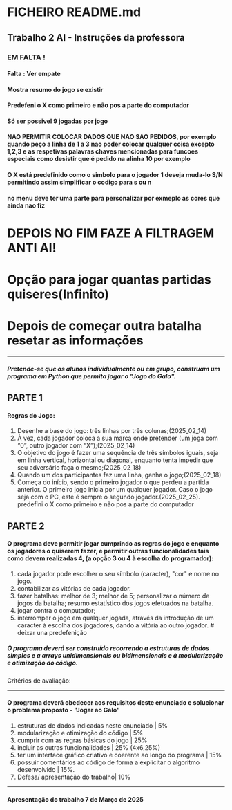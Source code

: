 ﻿# FICHEIRO README.md
## Trabalho 2 AI - Instruções da professora

### EM FALTA !
#### Falta : Ver empate
#### Mostra resumo do jogo se existir
#### Predefeni o X como primeiro e não pos a parte do computador
#### Só ser possivel 9 jogadas por jogo
#### NAO PERMITIR COLOCAR DADOS QUE NAO SAO PEDIDOS, por exemplo quando peço a linha de 1 a 3 nao poder colocar qualquer coisa excepto 1,2,3 e as respetivas palavras chaves mencionadas para funcoes especiais como desistir que é pedido na alinha 10 por exemplo
#### O X está predefinido como o simbolo para o jogador 1 deseja muda-lo S/N permitindo assim simplificar o codigo para s ou n
#### no menu deve ter uma parte para personalizar por exmeplo as cores que ainda nao fiz 
# DEPOIS NO FIM FAZE A FILTRAGEM ANTI AI!
# Opção para jogar quantas partidas quiseres(Infinito)
# Depois de começar outra batalha resetar as informações

________________


##### Pretende-se que os alunos individualmente ou em grupo, construam um programa em Python que permita jogar  o "Jogo do Galo".

## PARTE 1
#### Regras do Jogo:
1. Desenhe a base do jogo: três linhas por três colunas;(2025_02_14)
2.  À vez, cada jogador coloca a sua marca onde pretender (um joga com “0”, outro jogador com “X”);(2025_02_14)
3. O objetivo do jogo é fazer uma sequência de três símbolos iguais, seja em linha vertical, horizontal ou diagonal, enquanto tenta impedir que seu adversário faça o mesmo;(2025_02_18)
4. Quando um dos participantes faz uma linha, ganha o jogo;(2025_02_18)
5. Começa do início, sendo o primeiro jogador o que perdeu a partida anterior. O primeiro jogo inicia por um qualquer jogador. Caso o jogo seja com o PC, este é sempre o segundo jogador.(2025_02_25). predefini o X como primeiro e não pos a parte do computador

## PARTE 2
#### O programa deve permitir jogar cumprindo as regras do jogo e enquanto os jogadores o quiserem fazer, e permitir outras funcionalidades tais como devem realizadas 4, (a opção 3 ou 4 à escolha do programador):
1. cada jogador pode escolher o seu símbolo (caracter), "cor" e nome no jogo.
2. contabilizar as vitórias de cada jogador.
3. fazer batalhas: melhor de 3; melhor de 5; personalizar o número de jogos da batalha; resumo estatístico dos jogos efetuados na batalha.
4. jogar contra o computador;
5. interromper o jogo em qualquer jogada, através da introdução de um caracter à escolha dos jogadores, dando a vitória ao outro jogador. # deixar una predefenição

##### O programa deverá ser construído recorrendo a estruturas de dados simples e a arrays unidimensionais ou bidimensionais e à modularização e otimização do código.
Critérios de avaliação:
________________


#### O programa deverá obedecer aos requisitos deste enunciado e solucionar o problema proposto - "Jogar ao Galo"
1. estruturas de dados indicadas neste enunciado | 5% 
2. modularização e otimização do código | 5% 
3. cumprir com as regras básicas do jogo | 25%
4. incluir as outras funcionalidades | 25% (4x6,25%)
5. ter um interface gráfico criativo e coerente ao longo do programa | 15%
6. possuir comentários ao código de forma a explicitar o algoritmo desenvolvido | 15%.
7. Defesa/ apresentação do trabalho| 10%
________________


#### Apresentação do trabalho 7 de Março de 2025